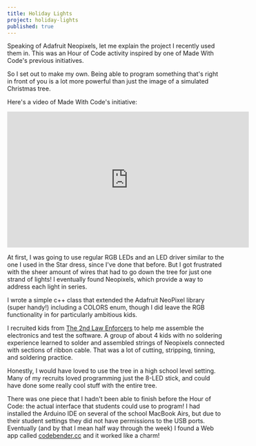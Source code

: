 ```yaml
---
title: Holiday Lights
project: holiday-lights
published: true
---
```


Speaking of Adafruit Neopixels, let me explain the project I recently used them in. This was an Hour of Code activity inspired by one of Made With Code's previous initiatives.

So I set out to make my own. Being able to program something that's right in front of you is a lot more powerful than just the image of a simulated Christmas tree.
<!--more-->

Here's a video of Made With Code's initiative:

<iframe width="560" height="315" src="https://www.youtube.com/embed/7FlzFH9xOF8" frameborder="0" allowfullscreen></iframe>


At first, I was going to use regular RGB LEDs and an LED driver similar to the one I used in the Star dress, since I've done that before. But I got frustrated with the sheer amount of wires that had to go down the tree for just one strand of lights! I eventually found Neopixels, which provide a way to address each light in series.

I wrote a simple c++ class that extended the Adafruit NeoPixel library (super handy!) including a COLORS enum, though I did leave the RGB functionality in for particularly ambitious kids.

I recruited kids from [The 2nd Law Enforcers](www.farmingtonrobotics.org) to help me assemble the electronics and test the software. A group of about 4 kids with no soldering experience learned to solder and assembled strings of Neopixels connected with sections of ribbon cable. That was a lot of cutting, stripping, tinning, and soldering practice.

Honestly, I would have loved to use the tree in a high school level setting. Many of my recruits loved programming just the 8-LED stick, and could have done some really cool stuff with the entire tree.

There was one piece that I hadn't been able to finish before the Hour of Code: the actual interface that students could use to program! I had installed the Arduino IDE on several of the school MacBook Airs, but due to their student settings they did not have permissions to the USB ports. Eventually (and by that I mean half way through the week) I found a Web app called [codebender.cc](codebender.cc) and it worked like a charm!
